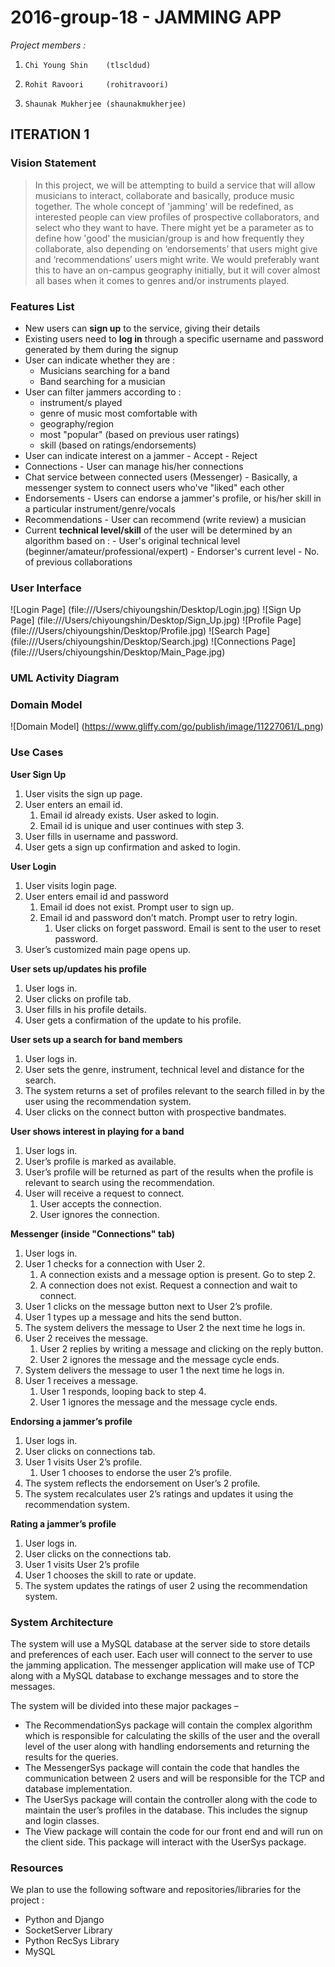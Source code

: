 # 2016-group-18 - JAMMING APP

*Project members :* 

1.     Chi Young Shin    (tlscldud)
2.     Rohit Ravoori     (rohitravoori)
3.     Shaunak Mukherjee (shaunakmukherjee)

## ITERATION 1

### Vision Statement
>In this project, we will be attempting to build a service that will allow musicians to interact, collaborate and basically, produce music together. The whole concept of 'jamming' will be redefined, as interested people can view profiles of prospective collaborators, and select who they want to have. There might yet be a parameter as to define how 'good' the musician/group is and how frequently they collaborate, also depending on ‘endorsements’ that users might give and ‘recommendations’ users might write. We would preferably want this to have an on-campus geography initially, but it will cover almost all bases when it comes to genres and/or instruments played.

### Features List
- New users can __sign up__ to the service, giving their details
- Existing users need to **log in** through a specific username and password generated by them during the signup
- User can indicate whether they are :
    - Musicians searching for a band
    - Band searching for a musician
- User can filter jammers according to : 
     - instrument/s played
     - genre of music most comfortable with
     - geography/region
     - most "popular" (based on previous user ratings)
     - skill (based on ratings/endorsements)
- User can indicate interest on a jammer
      - Accept
      - Reject
- Connections
      - User can manage his/her connections
- Chat service between connected users (Messenger)
      - Basically, a messenger system to connect users who've "liked" each other
- Endorsements
      - Users can endorse a jammer's profile, or his/her skill in a particular instrument/genre/vocals
- Recommendations
      - User can recommend (write review) a musician
- Current **technical level/skill** of the user will be determined by an algorithm based on :
      - User's original technical level (beginner/amateur/professional/expert)
      - Endorser's current level
      - No. of previous collaborations



### User Interface
![Login Page] (file:///Users/chiyoungshin/Desktop/Login.jpg)
![Sign Up Page] (file:///Users/chiyoungshin/Desktop/Sign_Up.jpg)
![Profile Page] (file:///Users/chiyoungshin/Desktop/Profile.jpg)
![Search Page] (file:///Users/chiyoungshin/Desktop/Search.jpg)
![Connections Page] (file:///Users/chiyoungshin/Desktop/Main_Page.jpg)

### UML Activity Diagram

### Domain Model
![Domain Model] (https://www.gliffy.com/go/publish/image/11227061/L.png)

### Use Cases

**User Sign Up**

1. User visits the sign up page.
2. User enters an email id.
    1. Email id already exists. User asked to login.
    2. Email id is unique and user continues with step 3.
3. User fills in username and password.
4. User gets a sign up confirmation and asked to login.

**User Login**

1.	User visits login page.
2.	User enters email id and password
    1. Email id does not exist. Prompt user to sign up.
    2. Email id and password don’t match. Prompt user to retry login.
        1. User clicks on forget password. Email is sent to the user to reset password.
3.	User’s customized main page opens up.

**User sets up/updates his profile**

1.	User logs in.
2.	User clicks on profile tab.
3.	User fills in his profile details.
4.	User gets a confirmation of the update to his profile.

**User sets up a search for band members**

1.	User logs in.
2.	User sets the genre, instrument, technical level and distance for the search.
3.	The system returns a set of profiles relevant to the search filled in by the user using the recommendation system.
4.	User clicks on the connect button with prospective bandmates.

**User shows interest in playing for a band**

1.	User logs in.
2.	User’s profile is marked as available.
3.	User’s profile will be returned as part of the results when the profile is relevant to search using the recommendation.
4.	User will receive a request to connect.
    1. User accepts the connection. 
    2. User ignores the connection.

**Messenger (inside "Connections" tab)**

1.	User logs in.
2.	User 1 checks for a connection with User 2.
    1. A connection exists and a message option is present. Go to step 2.
    2. A connection does not exist. Request a connection and wait to connect.
3.	User 1 clicks on the message button next to User 2’s profile.
4.	User 1 types up a message and hits the send button. 
5.	The system delivers the message to User 2 the next time he logs in.
6.	User 2 receives the message.
    1. User 2 replies by writing a message and clicking on the reply button.
    2. User 2 ignores the message and the message cycle ends.
7.	System delivers the message to user 1 the next time he logs in.
8.	User 1 receives a message.
    1. User 1 responds, looping back to step 4.
    2. User 1 ignores the message and the message cycle ends.

**Endorsing a jammer’s profile**

1.	User logs in.
2.	User clicks on connections tab.
3.	User 1 visits User 2’s profile.
    1. User 1 chooses to endorse the user 2’s profile.
4.	The system reflects the endorsement on User’s 2 profile.
5.	The system recalculates user 2’s ratings and updates it using the recommendation system.

**Rating a jammer’s profile**

1.	User logs in.
2.	User clicks on the connections tab.
3.	User 1 visits User 2’s profile
4.	User 1 chooses the skill to rate or update.
5.	The system updates the ratings of user 2 using the recommendation system.



### System Architecture

The system will use a MySQL database at the server side to store details and preferences of each user. Each user will connect to the server to use the jamming application. The messenger application will make use of TCP along with a MySQL database to exchange messages and to store the messages. 

The system will be divided into these major packages –

- The RecommendationSys package will contain the complex algorithm which is responsible for calculating the skills of the user and the overall level of the user along with handling endorsements and returning the results for the queries.
- The MessengerSys package will contain the code that handles the communication between 2 users and will be responsible for the TCP and database implementation.
- The UserSys package will contain the controller along with the code to maintain the user’s profiles in the database. This includes the signup and login classes.
- The View package will contain the code for our front end and will run on the client side. This package will interact with the UserSys package.

### Resources

We plan to use the following software and repositories/libraries for the project : 

- Python and Django
- SocketServer Library
- Python RecSys Library
- MySQL
 
 



